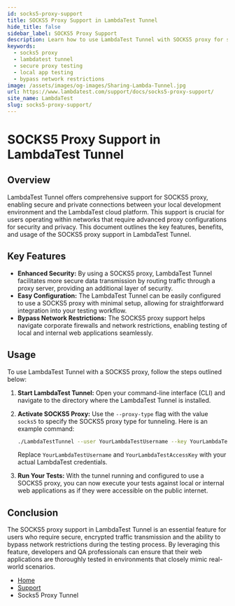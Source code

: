 ```yaml
---
id: socks5-proxy-support
title: SOCKS5 Proxy Support in LambdaTest Tunnel
hide_title: false
sidebar_label: SOCKS5 Proxy Support
description: Learn how to use LambdaTest Tunnel with SOCKS5 proxy for secure, private, and flexible local testing.
keywords:
  - socks5 proxy
  - lambdatest tunnel
  - secure proxy testing
  - local app testing
  - bypass network restrictions
image: /assets/images/og-images/Sharing-Lambda-Tunnel.jpg
url: https://www.lambdatest.com/support/docs/socks5-proxy-support/
site_name: LambdaTest
slug: socks5-proxy-support/
---
```


# SOCKS5 Proxy Support in LambdaTest Tunnel

## Overview

LambdaTest Tunnel offers comprehensive support for SOCKS5 proxy, enabling secure and private connections between your local development environment and the LambdaTest cloud platform. This support is crucial for users operating within networks that require advanced proxy configurations for security and privacy. This document outlines the key features, benefits, and usage of the SOCKS5 proxy support in LambdaTest Tunnel.

## Key Features

- **Enhanced Security:** By using a SOCKS5 proxy, LambdaTest Tunnel facilitates more secure data transmission by routing traffic through a proxy server, providing an additional layer of security.
- **Easy Configuration:** The LambdaTest Tunnel can be easily configured to use a SOCKS5 proxy with minimal setup, allowing for straightforward integration into your testing workflow.
- **Bypass Network Restrictions:** The SOCKS5 proxy support helps navigate corporate firewalls and network restrictions, enabling testing of local and internal web applications seamlessly.

## Usage

To use LambdaTest Tunnel with a SOCKS5 proxy, follow the steps outlined below:

1. **Start LambdaTest Tunnel:** Open your command-line interface (CLI) and navigate to the directory where the LambdaTest Tunnel is installed.
2. **Activate SOCKS5 Proxy:** Use the `--proxy-type` flag with the value `socks5` to specify the SOCKS5 proxy type for tunneling. Here is an example command:

   ```sh
   ./LambdaTestTunnel --user YourLambdaTestUsername --key YourLambdaTestAccessKey --proxy-type socks5
   ```
   Replace `YourLambdaTestUsername` and `YourLambdaTestAccessKey` with your actual LambdaTest credentials.

3. **Run Your Tests:** With the tunnel running and configured to use a SOCKS5 proxy, you can now execute your tests against local or internal web applications as if they were accessible on the public internet.

## Conclusion

The SOCKS5 proxy support in LambdaTest Tunnel is an essential feature for users who require secure, encrypted traffic transmission and the ability to bypass network restrictions during the testing process. By leveraging this feature, developers and QA professionals can ensure that their web applications are thoroughly tested in environments that closely mimic real-world scenarios.

<nav aria-label="breadcrumbs">
  <ul className="breadcrumbs">
    <li className="breadcrumbs__item">
      <a className="breadcrumbs__link" href="https://www.lambdatest.com">
        Home
      </a>
    </li>
    <li className="breadcrumbs__item">
      <a className="breadcrumbs__link" target="_self" href="https://www.lambdatest.com/support/docs/">
        Support
      </a>
    </li>
    <li className="breadcrumbs__item breadcrumbs__item--active">
      <span className="breadcrumbs__link">
        Socks5 Proxy Tunnel
      </span>
    </li>
  </ul>
</nav>